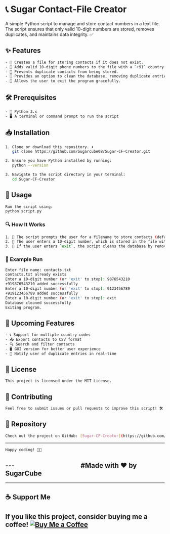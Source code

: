 # 📞 Sugar Contact-File Creator

A simple Python script to manage and store contact numbers in a text file. The script ensures that only valid 10-digit numbers are stored, removes duplicates, and maintains data integrity. ✅

## ✨ Features
```sh
- 📂 Creates a file for storing contacts if it does not exist.
- 📲 Adds valid 10-digit phone numbers to the file with a `+91` country code.
- 🔄 Prevents duplicate contacts from being stored.
- 🧹 Provides an option to clean the database, removing duplicate entries while preserving order.
- 🚪 Allows the user to exit the program gracefully.
```
## 🛠 Prerequisites
```sh
- 🐍 Python 3.x
- 🖥 A terminal or command prompt to run the script
```
## 📥 Installation
```sh
1. Clone or download this repository. ⬇️
   git clone https://github.com/Sugarcube08/Sugar-CF-Creator.git

2. Ensure you have Python installed by running:
   python --version

3. Navigate to the script directory in your terminal:
   cd Sugar-CF-Creator
```
## 🚀 Usage
```sh
Run the script using:
python script.py
```
### 🔍 How It Works
```sh
1. 📝 The script prompts the user for a filename to store contacts (default: `contacts.txt`).
2. 🔢 The user enters a 10-digit number, which is stored in the file with a `+91` prefix.
3. 🧹 If the user enters `exit`, the script cleans the database by removing duplicate numbers before exiting.
```
### 📌 Example Run
```sh
Enter file name: contacts.txt
contacts.txt already exists
Enter a 10-digit number (or 'exit' to stop): 9876543210
+919876543210 added successfully
Enter a 10-digit number (or 'exit' to stop): 9123456789
+919123456789 added successfully
Enter a 10-digit number (or 'exit' to stop): exit
Database cleaned successfully
Exiting program.
```
## 🔮 Upcoming Features
```sh
- 📞 Support for multiple country codes
- 📤 Export contacts to CSV format
- 🔍 Search and filter contacts
- 🖥 GUI version for better user experience
- 🔔 Notify user of duplicate entries in real-time
```
## 📜 License
```sh
This project is licensed under the MIT License.
```
## 🤝 Contributing
```sh
Feel free to submit issues or pull requests to improve this script! 🛠
```
## 🔗 Repository
```sh
Check out the project on GitHub: [Sugar-CF-Creator](https://github.com/Sugarcube08/Sugar-CF-Creator)
```
---
```sh
Happy coding! 🚀😊
```

---                                         
#Made with ❤️ by SugarCube                  
---

---
## ☕ Support Me
If you like this project, consider buying me
 a coffee!
[![Buy Me a Coffee](https://img.shields.io/badge/Buy%20Me%20a%20Coffee-Support%20Me-orange?style=flat-square&logo=buy-me-a-coffee)](https://www.buymeacoffee.com/sugarcube08)   
---